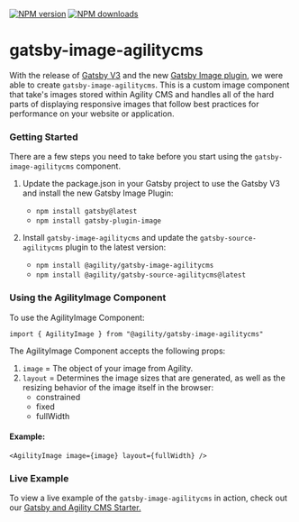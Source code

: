 <span class="badge-npmversion"><a href="https://npmjs.org/package/@agility/gatsby-image-agilitycms" title="View this project on NPM"><img src="https://img.shields.io/npm/v/@agility/gatsby-image-agilitycms.svg" alt="NPM version" /></a></span>
<span class="badge-npmdownloads"><a href="https://npmjs.org/package/@agility/gatsby-image-agilitycms" title="View this project on NPM"><img src="https://img.shields.io/npm/dm/@agility/gatsby-image-agilitycms.svg" alt="NPM downloads" /></a></span>

# gatsby-image-agilitycms

With the release of [Gatsby V3](https://www.gatsbyjs.com/blog/gatsby-v3/) and the new [Gatsby Image plugin](https://www.gatsbyjs.com/plugins/gatsby-plugin-image), we were able to create `gatsby-image-agilitycms`. This is a custom image component that take's images stored within Agility CMS and handles all of the hard parts of displaying responsive images that follow best practices for performance on your website or application.

### Getting Started
There are a few steps you need to take before you start using the `gatsby-image-agilitycms` component.

1. Update the package.json in your Gatsby project to use the Gatsby V3 and install the new Gatsby Image Plugin:
   - `npm install gatsby@latest`
   - `npm install gatsby-plugin-image`

2. Install `gatsby-image-agilitycms` and update the `gatsby-source-agilitycms` plugin to the latest version:
   - `npm install @agility/gatsby-image-agilitycms`
   - `npm install @agility/gatsby-source-agilitycms@latest`

### Using the AgilityImage Component

To use the AgilityImage Component:

`import { AgilityImage } from "@agility/gatsby-image-agilitycms"`

The AgilityImage Component accepts the following props:

1. `image` = The object of your image from Agility.
5. `layout` = Determines the image sizes that are generated, as well as the resizing behavior of the image itself in the browser:
    - constrained
    - fixed
    - fullWidth

#### Example:
`<AgilityImage image={image} layout={fullWidth} />`

### Live Example

To view a live example of the `gatsby-image-agilitycms` in action, check out our [Gatsby and Agility CMS Starter.](https://agility-gatsby-starter-gatsbycloud.netlify.app/)

